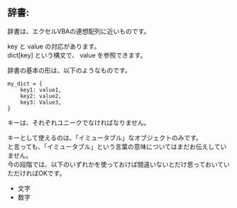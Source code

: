 ## 辞書:

辞書は、エクセルVBAの連想配列に近いものです。

key と value の対応があります。  
dict[key] という構文で、 value を参照できます。

辞書の基本の形は、以下のようなものです。

```
my_dict = {
    key1: value1,
    key2: value2,
    key3: Value3,
}
```

キーは、それぞれユニークでなければなりません。

キーとして使えるのは、「イミュータブル」なオブジェクトのみです。  
と言っても、「イミュータブル」という言葉の意味についてはまだお伝えしていません。  
今の段階では、以下のいずれかを使っておけば間違いないとだけ思っておいていただければOKです。

- 文字
- 数字

